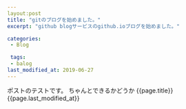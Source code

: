 ```yaml
---
layout:post
title: "gitのブログを始めました。"
excerpt: "github blogサービスのgithub.ioブログを始めました。"

categories:
 - Blog

 tags:
 - balog
last_modified_at: 2019-06-27
---
```

ポストのテストです。
ちゃんとできるかどうか
{{page.title}}
{{page.last_modified_at}}